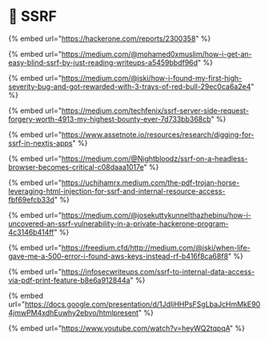 # 🔴 SSRF

{% embed url="https://hackerone.com/reports/2300358" %}

{% embed url="https://medium.com/@mohamed0xmuslim/how-i-get-an-easy-blind-ssrf-by-just-reading-writeups-a5459bbdf96d" %}

{% embed url="https://medium.com/@iski/how-i-found-my-first-high-severity-bug-and-got-rewarded-with-3-trays-of-red-bull-29ec0ca6a2e4" %}

{% embed url="https://medium.com/techfenix/ssrf-server-side-request-forgery-worth-4913-my-highest-bounty-ever-7d733bb368cb" %}

{% embed url="https://www.assetnote.io/resources/research/digging-for-ssrf-in-nextjs-apps" %}

{% embed url="https://medium.com/@Nightbloodz/ssrf-on-a-headless-browser-becomes-critical-c08daaa1017e" %}

{% embed url="https://uchihamrx.medium.com/the-pdf-trojan-horse-leveraging-html-injection-for-ssrf-and-internal-resource-access-fbf69efcb33d" %}

{% embed url="https://medium.com/@josekuttykunnelthazhebinu/how-i-uncovered-an-ssrf-vulnerability-in-a-private-hackerone-program-4c3146b414ff" %}

{% embed url="https://freedium.cfd/http://medium.com/@iski/when-life-gave-me-a-500-error-i-found-aws-keys-instead-rf-b416f8ca68f8" %}

{% embed url="https://infosecwriteups.com/ssrf-to-internal-data-access-via-pdf-print-feature-b8e6a912844a" %}

{% embed url="https://docs.google.com/presentation/d/1JdIjHHPsFSgLbaJcHmMkE904jmwPM4xdhEuwhy2ebvo/htmlpresent" %}

{% embed url="https://www.youtube.com/watch?v=heyWQ2tqpqA" %}
